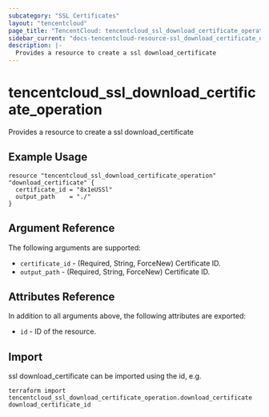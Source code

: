 ```yaml
---
subcategory: "SSL Certificates"
layout: "tencentcloud"
page_title: "TencentCloud: tencentcloud_ssl_download_certificate_operation"
sidebar_current: "docs-tencentcloud-resource-ssl_download_certificate_operation"
description: |-
  Provides a resource to create a ssl download_certificate
---
```


# tencentcloud_ssl_download_certificate_operation

Provides a resource to create a ssl download_certificate

## Example Usage

```hcl
resource "tencentcloud_ssl_download_certificate_operation" "download_certificate" {
  certificate_id = "8x1eUSSl"
  output_path    = "./"
}
```

## Argument Reference

The following arguments are supported:

* `certificate_id` - (Required, String, ForceNew) Certificate ID.
* `output_path` - (Required, String, ForceNew) Certificate ID.

## Attributes Reference

In addition to all arguments above, the following attributes are exported:

* `id` - ID of the resource.



## Import

ssl download_certificate can be imported using the id, e.g.

```
terraform import tencentcloud_ssl_download_certificate_operation.download_certificate download_certificate_id
```

